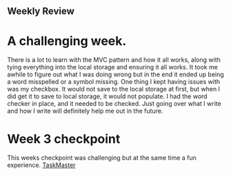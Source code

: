 ## Weekly Review


# A challenging week. 

There is a lot to learn with the MVC pattern and how it all works, along with tying everything into the local storage and ensuring it all works. It took me awhile to figure out what I was doing wrong but in the end it ended up being a word misspelled or a symbol missing. One thing I kept having issues with was my checkbox. It would not save to the local storage at first, but when I did get it to save to local storage, it would not populate. I had the word checker in place, and it needed to be checked. Just going over what I write and how I write will definitely help me out in the future. 

# Week 3 checkpoint

This weeks checkpoint was challenging but at the same time a fun experience. 
[TaskMaster](https://derekshain.github.io/TaskMaster/)